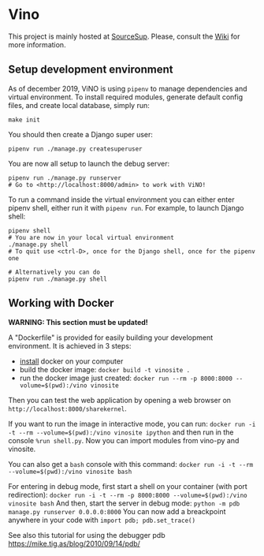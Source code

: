 # Vino

This project is mainly hosted at [SourceSup](https://sourcesup.renater.fr/projects/vino/).
Please, consult the [Wiki](https://sourcesup.renater.fr/wiki/vino/index) for more information.

## Setup development environment

As of december 2019, ViNO is using `pipenv` to manage dependencies and virtual
environment. To install required modules, generate default config files, and
create local database, simply run:

    make init

You should then create a Django super user:

    pipenv run ./manage.py createsuperuser

You are now all setup to launch the debug server:

    pipenv run ./manage.py runserver
    # Go to <http://localhost:8000/admin> to work with ViNO!

To run a command inside the virtual environment you can either enter pipenv
shell, either run it with `pipenv run`. For example, to launch Django shell:

    pipenv shell
    # You are now in your local virtual environment
    ./manage.py shell
    # To quit use <ctrl-D>, once for the Django shell, once for the pipenv one

    # Alternatively you can do
    pipenv run ./manage.py shell


## Working with Docker

**WARNING: This section must be updated!**

A "Dockerfile" is provided for easily building your development environment. It is achieved in 3 steps:

 - [install](https://docs.docker.com/engine/installation/) docker on your computer
 - build the docker image: 
   `docker build -t vinosite .`
 - run the docker image just created: 
 `docker run --rm -p 8000:8000 --volume=$(pwd):/vino vinosite`

Then you can test the web application by opening a web browser on `http://localhost:8000/sharekernel`.

If you want to run the image in interactive mode, you can run:
 `docker run -i -t --rm --volume=$(pwd):/vino vinosite ipython`
and then run in the console `%run shell.py`. Now you can import modules from vino-py and vinosite.

You can also get a `bash` console with this command:
  `docker run -i -t --rm --volume=$(pwd):/vino vinosite bash`

For entering in debug mode, first start a shell on your container (with port redirection):
  `docker run -i -t --rm -p 8000:8000 --volume=$(pwd):/vino vinosite bash`
And then, start the server in debug mode:
  `python -m pdb manage.py runserver 0.0.0.0:8000`
You can now add a breackpoint anywhere in your code with `import pdb; pdb.set_trace()`

See also this tutorial for using the debugger pdb https://mike.tig.as/blog/2010/09/14/pdb/
